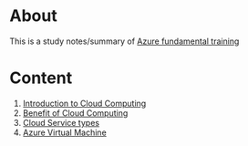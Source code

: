 # About
This is a study notes/summary of [Azure fundamental training](https://learn.microsoft.com/en-us/training/paths/microsoft-azure-fundamentals-describe-cloud-concepts/)

# Content

1. [Introduction to Cloud Computing](./Cloud-computing.md)
2. [Benefit of Cloud Computing](./Benefit-of-cloud-computing.md)
3. [Cloud Service types](./Cloud-service-types.md)
4. [Azure Virtual Machine](./Azure-Virtual-Machine.md)